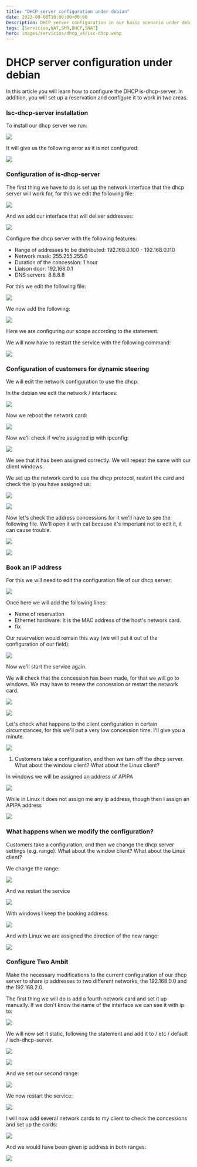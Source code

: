 ```yaml
---
title: "DHCP server configuration under debian"
date: 2023-09-08T10:00:00+00:00
Description: DHCP server configuration in our basic scenario under debian 10
tags: [Servicios,NAT,SMR,DHCP,SNAT]
hero: images/servicios/dhcp_v4/isc-dhcp.webp
---
```



# DHCP server configuration under debian
In this article you will learn how to configure the DHCP is-dhcp-server. In addition, you will set up a reservation and configure it to work in two areas.
### Isc-dhcp-server installation
To install our dhcp server we run:

![](/servicios/dhcp/img/Aspose.Words.5fca9cc1-3c81-4853-a5ed-a70b0122341b.015.png)

It will give us the following error as it is not configured:

![](/servicios/dhcp/img/Aspose.Words.5fca9cc1-3c81-4853-a5ed-a70b0122341b.016.png)


### Configuration of is-dhcp-server

The first thing we have to do is set up the network interface that the dhcp server will work for, for this we edit the following file:

![](/servicios/dhcp/img/Aspose.Words.5fca9cc1-3c81-4853-a5ed-a70b0122341b.017.png)

And we add our interface that will deliver addresses:

![](/servicios/dhcp/img/Aspose.Words.5fca9cc1-3c81-4853-a5ed-a70b0122341b.018.png)

Configure the dhcp server with the following features:

- Range of addresses to be distributed: 192.168.0.100 - 192.168.0.110
- Network mask: 255.255.255.0
- Duration of the concession: 1 hour
- Liaison door: 192.168.0.1
- DNS servers: 8.8.8.8

For this we edit the following file:

![](/servicios/dhcp/img/Aspose.Words.5fca9cc1-3c81-4853-a5ed-a70b0122341b.019.png)


We now add the following:

![](/servicios/dhcp/img/Aspose.Words.5fca9cc1-3c81-4853-a5ed-a70b0122341b.020.png)

Here we are configuring our scope according to the statement.

We will now have to restart the service with the following command:

![](/servicios/dhcp/img/Aspose.Words.5fca9cc1-3c81-4853-a5ed-a70b0122341b.021.png)

### Configuration of customers for dynamic steering

We will edit the network configuration to use the dhcp:

In the debian we edit the network / interfaces:

![](/servicios/dhcp/img/Aspose.Words.5fca9cc1-3c81-4853-a5ed-a70b0122341b.022.png)

Now we reboot the network card:

![](/servicios/dhcp/img/Aspose.Words.5fca9cc1-3c81-4853-a5ed-a70b0122341b.023.png)

Now we'll check if we're assigned ip with ipconfig:

![](/servicios/dhcp/img/Aspose.Words.5fca9cc1-3c81-4853-a5ed-a70b0122341b.024.png)

We see that it has been assigned correctly. We will repeat the same with our client windows.

We set up the network card to use the dhcp protocol, restart the card and check the ip you have assigned us:

![](/servicios/dhcp/img/Aspose.Words.5fca9cc1-3c81-4853-a5ed-a70b0122341b.025.png)

![](/servicios/dhcp/img/Aspose.Words.5fca9cc1-3c81-4853-a5ed-a70b0122341b.026.png)







Now let's check the address concessions for it we'll have to see the following file. We'll open it with cat because it's important not to edit it, it can cause trouble.

![](/servicios/dhcp/img/Aspose.Words.5fca9cc1-3c81-4853-a5ed-a70b0122341b.027.png)

![](/servicios/dhcp/img/Aspose.Words.5fca9cc1-3c81-4853-a5ed-a70b0122341b.028.png)







### Book an IP address
For this we will need to edit the configuration file of our dhcp server:

![](/servicios/dhcp/img/Aspose.Words.5fca9cc1-3c81-4853-a5ed-a70b0122341b.029.png)

Once here we will add the following lines:

- Name of reservation
- Ethernet hardware: It is the MAC address of the host's network card.
- fix

Our reservation would remain this way (we will put it out of the configuration of our field):

![](/servicios/dhcp/img/Aspose.Words.5fca9cc1-3c81-4853-a5ed-a70b0122341b.030.png)

Now we'll start the service again.

We will check that the concession has been made, for that we will go to windows. We may have to renew the concession or restart the network card.

![](/servicios/dhcp/img/Aspose.Words.5fca9cc1-3c81-4853-a5ed-a70b0122341b.031.png)

![](/servicios/dhcp/img/Aspose.Words.5fca9cc1-3c81-4853-a5ed-a70b0122341b.032.png)



Let's check what happens to the client configuration in certain circumstances, for this we'll put a very low concession time. I'll give you a minute.

![](/servicios/dhcp/img/Aspose.Words.5fca9cc1-3c81-4853-a5ed-a70b0122341b.033.png)

1. Customers take a configuration, and then we turn off the dhcp server. What about the window client? What about the Linux client?

In windows we will be assigned an address of APIPA

![](/servicios/dhcp/img/Aspose.Words.5fca9cc1-3c81-4853-a5ed-a70b0122341b.034.png)

While in Linux it does not assign me any ip address, though then I assign an APIPA address

![](/servicios/dhcp/img/Aspose.Words.5fca9cc1-3c81-4853-a5ed-a70b0122341b.035.png)





### What happens when we modify the configuration?
Customers take a configuration, and then we change the dhcp server settings (e.g. range). What about the window client? What about the Linux client?

We change the range:

![](/servicios/dhcp/img/Aspose.Words.5fca9cc1-3c81-4853-a5ed-a70b0122341b.036.png)

And we restart the service

![](/servicios/dhcp/img/Aspose.Words.5fca9cc1-3c81-4853-a5ed-a70b0122341b.037.png)

With windows I keep the booking address:

![](/servicios/dhcp/img/Aspose.Words.5fca9cc1-3c81-4853-a5ed-a70b0122341b.038.png)

And with Linux we are assigned the direction of the new range:

![](/servicios/dhcp/img/Aspose.Words.5fca9cc1-3c81-4853-a5ed-a70b0122341b.039.png)






### Configure Two Ambit
Make the necessary modifications to the current configuration of our dhcp server to share ip addresses to two different networks, the 192.168.0.0 and the 192.168.2.0.

The first thing we will do is add a fourth network card and set it up manually. If we don't know the name of the interface we can see it with ip to:

![](/servicios/dhcp/img/Aspose.Words.5fca9cc1-3c81-4853-a5ed-a70b0122341b.040.png)

We will now set it static, following the statement and add it to / etc / default / isch-dhcp-server.

![](/servicios/dhcp/img/Aspose.Words.5fca9cc1-3c81-4853-a5ed-a70b0122341b.041.png)

![](/servicios/dhcp/img/Aspose.Words.5fca9cc1-3c81-4853-a5ed-a70b0122341b.042.png)

And we set our second range:

![](/servicios/dhcp/img/Aspose.Words.5fca9cc1-3c81-4853-a5ed-a70b0122341b.043.png)

We now restart the service:

![](/servicios/dhcp/img/Aspose.Words.5fca9cc1-3c81-4853-a5ed-a70b0122341b.044.png)


I will now add several network cards to my client to check the concessions and set up the cards:

![](/servicios/dhcp/img/Aspose.Words.5fca9cc1-3c81-4853-a5ed-a70b0122341b.045.png)

And we would have been given ip address in both ranges:

![](/servicios/dhcp/img/Aspose.Words.5fca9cc1-3c81-4853-a5ed-a70b0122341b.046.png)



